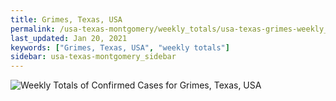 ```yaml
---
title: Grimes, Texas, USA
permalink: /usa-texas-montgomery/weekly_totals/usa-texas-grimes-weekly_totals.html
last_updated: Jan 20, 2021
keywords: ["Grimes, Texas, USA", "weekly totals"]
sidebar: usa-texas-montgomery_sidebar
---
```


![Weekly Totals of Confirmed Cases for Grimes, Texas, USA](/covid_tracker/images/graphs/usa-texas-grimes-weekly_totals_graph.png)
